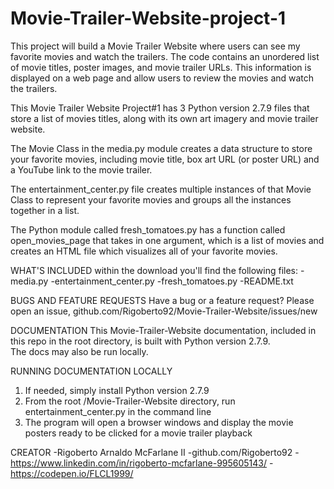 # Movie-Trailer-Website-project-1

This project will build a Movie Trailer Website where users can see my favorite movies and watch the trailers. 
The code contains an unordered list of movie titles, poster images, and movie trailer URLs. 
This information is displayed on a web page and allow users to review the movies and watch the trailers.

This Movie Trailer Website Project#1 has 3 Python version 2.7.9 files that store a list of movies titles, 
along with its own art imagery and movie trailer website. 

The Movie Class in the media.py module creates a data structure to store your favorite movies, including movie title, 
box art URL (or poster URL) and a YouTube link to the movie trailer.

The entertainment_center.py file creates multiple instances of that Movie Class to represent your favorite movies and 
groups all the instances together in a list.

The Python module called fresh_tomatoes.py has a function called open_movies_page that takes in one argument, 
which is a list of movies and creates an HTML file which visualizes all of your favorite movies.


WHAT'S INCLUDED
within the download you'll find the following files:
-media.py
-entertainment_center.py
-fresh_tomatoes.py
-README.txt


BUGS AND FEATURE REQUESTS
Have a bug or a feature request? Please open an issue,
github.com/Rigoberto92/Movie-Trailer-Website/issues/new


DOCUMENTATION
This Movie-Trailer-Website documentation, included in this repo in the root directory, is built with Python version 2.7.9.  
The docs may also be run locally.


RUNNING DOCUMENTATION LOCALLY
1. If needed, simply install Python version 2.7.9
2. From the root /Movie-Trailer-Website directory, run entertainment_center.py in the command line
3. The program will open a browser windows and display the movie posters ready to be clicked for a movie trailer playback


CREATOR
-Rigoberto Arnaldo McFarlane II
-github.com/Rigoberto92
-https://www.linkedin.com/in/rigoberto-mcfarlane-995605143/
-https://codepen.io/FLCL1999/


